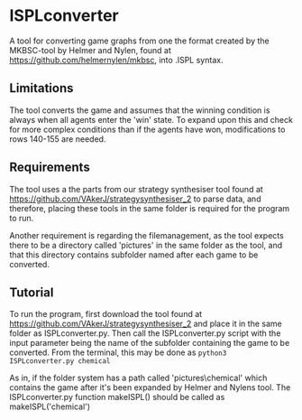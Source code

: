 # ISPLconverter
A tool for converting game graphs from one the format created by the MKBSC-tool by Helmer and Nylen, found at https://github.com/helmernylen/mkbsc, into .ISPL syntax.

## Limitations
The tool converts the game and assumes that the winning condition is always when all agents enter the 'win' state. To expand upon this and check for more complex conditions than if the agents have won, modifications to rows 140-155 are needed.

## Requirements
The tool uses a the parts from our strategy synthesiser tool found at https://github.com/VAkerJ/strategysynthesiser_2 to parse data, and therefore, placing these tools in the same folder is required for the program to run.

Another requirement is regarding the filemanagement, as the tool expects there to be a directory called 'pictures' in the same folder as the tool, and that this directory contains subfolder named after each game to be converted.

## Tutorial
To run the program, first download the tool found at https://github.com/VAkerJ/strategysynthesiser_2 and place it in the same folder as ISPLconverter.py. Then call the ISPLconverter.py script with the input parameter being the name of the subfolder containing the game to be converted. From the terminal, this may be done as
`python3 ISPLconverter.py chemical`

As in, if the folder system has a path called 'pictures\chemical\' which contains the game after it's been expanded by Helmer and Nylens tool. The ISPLconverter.py function makeISPL() should be called as makeISPL('chemical')

